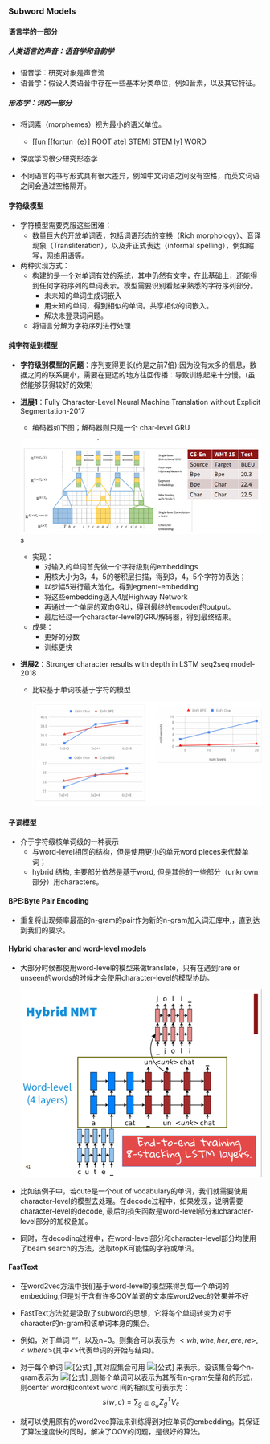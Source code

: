 ### Subword Models

#### 语言学的一部分

##### 人类语言的声音：语音学和音韵学

- 语音学：研究对象是声音流
- 语音学：假设人类语音中存在一些基本分类单位，例如音素，以及其它特征。

##### 形态学：词的一部分

- 将词素（morphemes）视为最小的语义单位。

  - [[un [[fortun（e）] ROOT ate] STEM] STEM ly] WORD

- 深度学习很少研究形态学

- 不同语言的书写形式具有很大差异，例如中文词语之间没有空格，而英文词语之间会通过空格隔开。

  

#### 字符级模型 

- 字符模型需要克服这些困难：
  - 数量巨大的开放单词表，包括词语形态的变换（Rich morphology）、音译现象（Transliteration），以及非正式表达（informal spelling），例如缩写，网络用语等。
- 两种实现方式：
  - 构建的是一个对单词有效的系统，其中仍然有文字，在此基础上，还能得到任何字符序列的单词表示。模型需要识别看起来熟悉的字符序列部分。
    - 未未知的单词生成词嵌入
    - 用未知的单词，得到相似的单词。共享相似的词嵌入。
    - 解决未登录词问题。
  - 将语言分解为字符序列进行处理

#### 纯字符级别模型 

- **字符级别模型的问题**：序列变得更长(约是之前7倍);因为没有太多的信息，数据之间的联系更小，需要在更远的地方往回传播：导致训练起来十分慢。(虽然能够获得较好的效果)

- **进展1**：Fully Character-Level Neural Machine  Translation without Explicit Segmentation-2017

  - 编码器如下图；解码器则只是一个  char-level GRU

  ![1593495688565](pic\1593495688565.png)s

  - 实现：
    - 对输入的单词首先做一个字符级别的embeddings
    - 用核大小为3，4，5的卷积层扫描，得到3，4，5个字符的表达；
    - 以步幅5进行最大池化，得到egment-embedding
    - 将这些embedding送入4层Highway Network
    - 再通过一个单层的双向GRU，得到最终的encoder的output。
    - 最后经过一个character-level的GRU解码器，得到最终结果。
  - 成果：
    - 更好的分数
    - 训练更快 

- **进展2**：Stronger character results with depth in LSTM seq2seq model-2018

  - 比较基于单词核基于字符的模型

    ![1593497042411](pic\1593497042411.png)

#### 子词模型 

- 介于字符级核单词级的一种表示
  - 与word-level相同的结构，但是使用更小的单元word pieces来代替单词；
  - hybrid 结构, 主要部分依然是基于word, 但是其他的一些部分（unknown部分）用characters。

#### BPE:Byte Pair Encoding 

- 重复将出现频率最高的n-gram的pair作为新的n-gram加入词汇库中,，直到达到我们的要求。

#### Hybrid character and word-level models

- 大部分时候都使用word-level的模型来做translate，只有在遇到rare or unseen的words的时候才会使用character-level的模型协助。

  ![1593498873546](pic\1593498873546.png)

- 比如该例子中，若cute是一个out of vocabulary的单词，我们就需要使用character-level的模型去处理。在decode过程中，如果发现<unk>，说明需要character-level的decode, 最后的损失函数是word-level部分和character-level部分的加权叠加。

- 同时，在decoding过程中，在word-level部分和character-level部分均使用了beam search的方法，选取topK可能性的字符或单词。

#### FastText 

- 在word2vec方法中我们基于word-level的模型来得到每一个单词的embedding,但是对于含有许多OOV单词的文本库word2vec的效果并不好

- FastText方法就是汲取了subword的思想，它将每个单词转变为对于character的n-gram和该单词本身的集合。

- 例如，对于单词 “<where>”，以及n=3。则集合可以表示为 ${<wh,whe,her,ere,re>,<where>}$(其中<>代表单词的开始与结束)。

- 对于每个单词 ![[公式]](https://www.zhihu.com/equation?tex=w) ,其对应集合可用 ![[公式]](https://www.zhihu.com/equation?tex=G_%7Bw%7D) 来表示。设该集合每个n-gram表示为 ![[公式]](https://www.zhihu.com/equation?tex=z_g) ,则每个单词可以表示为其所有n-gram矢量和的形式，则center word和context word 间的相似度可表示为：
  $$
  s(w,c)=\sum_{g\in G_{w}}Z_{g}^TV_{c}
  $$

- 就可以使用原有的word2vec算法来训练得到对应单词的embedding。其保证了算法速度快的同时，解决了OOV的问题，是很好的算法。

